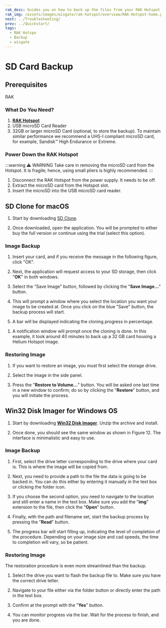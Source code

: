 ```yaml
---
rak_desc: Guides you on how to back up the files from your RAK Hotspot to either macOS or Windows OS and also, on how to restore images. With these backup tools, it lessens the hassle of saving the SD Card files of your LoRaWAN Gateway.
rak_img: /assets/images/wisgate/rak-hotspot/overview/RAK-Hotspot-home.png
next: ../Troubleshooting/
prev: ../Quickstart/
tags:
  - RAK Hotspo
  - Backup
  - wisgate
---
```


# SD Card Backup

## Prerequisites
RAK
### What Do You Need?

1. [**RAK Hotspot**](https://store.rakwireless.com/products/rak-hotspot-miner?utm_source=RAKHotspotMiner&utm_medium=Document&utm_campaign=BuyFromStore)
2. USB microSD Card Reader
3. 32GB or larger microSD Card (optional, to store the backup). To maintain similar performance we recommend a UHS-I compliant microSD card, for example, Sandisk&trade; High Endurance or Extreme.


### Power Down the RAK Hotspot

:::warning ⚠️ WARNING
Take care in removing the microSD card from the Hotspot. It is fragile; hence, using small pliers is highly recommended.
:::

1. Disconnect the RAK Hotspot from the power supply. It needs to be off.
2. Extract the microSD card from the Hotspot slot.
3. Insert the microSD into the USB microSD card reader.


## SD Clone for macOS

1. Start by downloading [SD Clone](https://twocanoes.com/products/mac/sd-clone/).

<rk-img
  src="/assets/images/wisgate/rak-hotspot/backup/mac/1.png"
  width="100%"
  caption="Download SD Clone"
/>

2. Once downloaded, open the application. You will be prompted to either buy the full version or continue using the trial (select this option).

<rk-img
  src="/assets/images/wisgate/rak-hotspot/backup/mac/2.png"
  width="100%"
  caption="Selecting Clone Trial or Buy Option"
/>


### Image Backup

1. Insert your card, and if you receive the message in the following figure, click "OK".

<rk-img
  src="/assets/images/wisgate/rak-hotspot/backup/mac/3.png"
  width="100%"
  caption="SD Clone Authentication"
/>

2. Next, the application will request access to your SD storage, then click "**OK**" in both windows.


<rk-img
  src="/assets/images/wisgate/rak-hotspot/backup/mac/4.png"
  width="100%"
  caption="Accessing SD Storage"
/>

<rk-img
  src="/assets/images/wisgate/rak-hotspot/backup/mac/5.png"
  width="100%"
  caption="Allowing SD Clone to Access Files"
/>

3. Select the "Save Image" button, followed by clicking the "**Save Image...**" button.

<rk-img
  src="/assets/images/wisgate/rak-hotspot/backup/mac/6.png"
  width="100%"
  caption="Save Image"
/>

4. This will prompt a window where you select the location you want your image to be created at. Once you click on the blue "Save" button, the backup process will start.

<rk-img
  src="/assets/images/wisgate/rak-hotspot/backup/mac/7.png"
  width="100%"
  caption="Selecting File Folder"
/>

5. A bar will be displayed indicating the cloning progress in percentage.

<rk-img
  src="/assets/images/wisgate/rak-hotspot/backup/mac/8.png"
  width="100%"
  caption="Ongoing Cloning Process"
/>

1. A notification window will prompt once the cloning is done. In this example, it took around 40 minutes to back up a 32&nbsp;GB card housing a Helium Hotspot image.

<rk-img
  src="/assets/images/wisgate/rak-hotspot/backup/mac/9.png"
  width="100%"
  caption="Clone Complete"
/>

### Restoring Image

1. If you want to restore an image, you must first select the storage drive.

<rk-img
  src="/assets/images/wisgate/rak-hotspot/backup/mac/10.png"
  width="100%"
  caption="Selecting Storage Device"
/>

2. Select the image in the side panel.

<rk-img
  src="/assets/images/wisgate/rak-hotspot/backup/mac/11.png"
  width="100%"
  caption="Selecting Image"
/>

3. Press the "**Restore to Volume...**" button. You will be asked one last time in a new window to confirm; do so by clicking the "**Restore**" button, and you will initiate the process.

<rk-img
  src="/assets/images/wisgate/rak-hotspot/backup/mac/12.png"
  width="100%"
  caption="Restoring Image to Volume"
/>

## Win32 Disk Imager for Windows OS

1. Start by downloading [**Win32 Disk Imager**](https://win32diskimager.download/download-win32-disk-imager/). Unzip the archive and install.

2. Once done, you should see the same window as shown in Figure 12. The interface is minimalistic and easy to use.

<rk-img
  src="/assets/images/wisgate/rak-hotspot/backup/win/1.png"
  width="45%"
  caption="Downloading Win31 Disk Imager"
/>


### Image Backup

1. First, select the drive letter corresponding to the drive where your card is. This is where the image will be copied from.

<rk-img
  src="/assets/images/wisgate/rak-hotspot/backup/win/2.png"
  width="45%"
  caption="Selecting Storage Device"
/>

2. Next, you need to provide a path to the file the data is going to be backed in. You can do this either by entering it manually in the text box or clicking the folder icon.

<rk-img
  src="/assets/images/wisgate/rak-hotspot/backup/win/3.png"
  width="45%"
  caption="Selecting Image File Path"
/>

3. If you choose the second option, you need to navigate to the location and still enter a name in the text box. Make sure you add the "**img**" extension to the file, then click the "**Open**" button.

<rk-img
  src="/assets/images/wisgate/rak-hotspot/backup/win/4.png"
  width="70%"
  caption="Entering Image File Name"
/>

4. Finally, with the path and filename set, start the backup process by pressing the "**Read**" button.

<rk-img
  src="/assets/images/wisgate/rak-hotspot/backup/win/5.png"
  width="45%"
  caption="Start the Backup Process"
/>

5. The progress bar will start filling up, indicating the level of completion of the procedure. Depending on your image size and cad speeds, the time to completion will vary, so be patient.

<rk-img
  src="/assets/images/wisgate/rak-hotspot/backup/win/6.png"
  width="45%"
  caption="Ongoing Backup Process"
/>

### Restoring Image

The restoration procedure is even more streamlined than the backup.

1. Select the drive you want to flash the backup file to. Make sure you have the correct drive letter.

<rk-img
  src="/assets/images/wisgate/rak-hotspot/backup/win/7.png"
  width="45%"
  caption="Selecting Storage Device"
/>

2. Navigate to your file either via the folder button or directly enter the path in the text box.

<rk-img
  src="/assets/images/wisgate/rak-hotspot/backup/win/8.png"
  width="45%"
  caption="Selecting Image File Location"
/>

<rk-img
  src="/assets/images/wisgate/rak-hotspot/backup/win/9.png"
  width="70%"
  caption="Locating the Image File Path"
/>

3. Confirm at the prompt with the "**Yes**" button.

<rk-img
  src="/assets/images/wisgate/rak-hotspot/backup/win/10.png"
  width="30%"
  caption="Start the Restoring Process"
/>

4. You can monitor progress via the bar. Wait for the process to finish, and you are done. 

<rk-img
  src="/assets/images/wisgate/rak-hotspot/backup/win/11.png"
  width="45%"
  caption="Ongoing Restoring Process"
/>